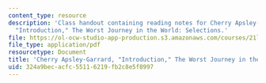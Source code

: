 ```yaml
---
content_type: resource
description: 'Class handout containing reading notes for Cherry Apsley-Garrard''s,
  "Introduction," The Worst Journey in the World: Selections.'
file: https://ol-ocw-studio-app-production.s3.amazonaws.com/courses/21l-007-world-literatures-travel-writing-fall-2008/324a9becacfc55116219fb2c8e5f8997_cher_apsle_intro.pdf
file_type: application/pdf
resourcetype: Document
title: 'Cherry Apsley-Garrard, "Introduction," The Worst Journey in the World: Selections'
uid: 324a9bec-acfc-5511-6219-fb2c8e5f8997
---
```

